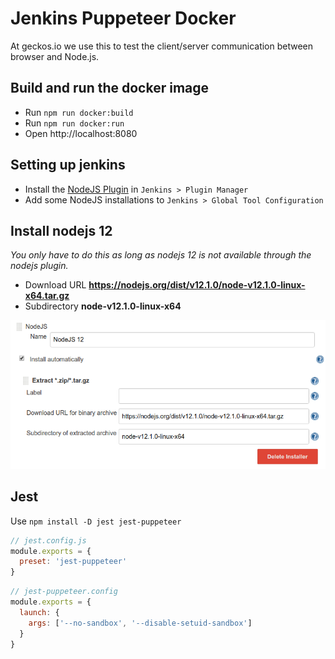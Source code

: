 # Jenkins Puppeteer Docker

At geckos.io we use this to test the client/server communication between browser and Node.js.

## Build and run the docker image

- Run `npm run docker:build`
- Run `npm run docker:run`
- Open http://localhost:8080

## Setting up jenkins

- Install the [NodeJS Plugin](https://wiki.jenkins.io/display/JENKINS/NodeJS+Plugin) in `Jenkins > Plugin Manager`
- Add some NodeJS installations to `Jenkins > Global Tool Configuration`

## Install nodejs 12

_You only have to do this as long as nodejs 12 is not available through the nodejs plugin._

- Download URL **https://nodejs.org/dist/v12.1.0/node-v12.1.0-linux-x64.tar.gz**
- Subdirectory **node-v12.1.0-linux-x64**

![Install nodejs 12](readme/install-nodejs12.png)

## Jest

Use `npm install -D jest jest-puppeteer`

```js
// jest.config.js
module.exports = {
  preset: 'jest-puppeteer'
}
```

```js
// jest-puppeteer.config
module.exports = {
  launch: {
    args: ['--no-sandbox', '--disable-setuid-sandbox']
  }
}
```
